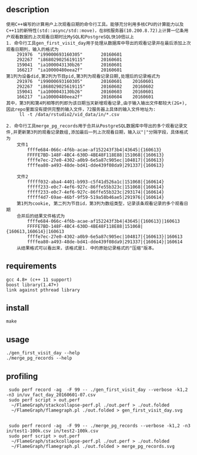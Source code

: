 ## description
	使用C++编写的计算用户上次观看日期的命令行工具。能够充分利用多核CPU的计算能力以及C++11的新特性(std::async/std::move)，在8核服务器(10.200.8.72)上计算一亿条用户观看数据的上次观看日期时比MySQL和PostgreSQL快10倍以上
	1. 命令行工具gen_first_visit_day用于处理从数据库中导出的观看记录并在最后添加上次观看日期列，输入的格式为
		291976  "i99000693160305"       20160601
		292267  "i868029025619115"      20160601
		159041  "ia1000043130b26"       20160601
		166217  "ia10000480eea2f"       20160601
	第1列为设备did,第2列为节目pid,第3列为观看记录日期,处理后的记录格式为
		291976  "i99000693160305"       20160601	20160601
		292267  "i868029025619115"      20160602	20160602
		159041  "ia1000043130b26"       20160603	20160601
		166217  "ia10000480eea2f"       20160604	20160601
	其中，第3列和第4列相等的列即为该日期当天新增观看记录,由于输入输出文件都较大(2G+),因此repo里面没有提供完整的输入文件，72服务器上具体的输入文件地址为:
		 ll -t /data/rstudio2/vid_data/in/*.csv

	2. 命令行工具merge_pg_records用于合并从PostgreSQL数据库中导出的多个观看记录文件,并更新第3列的观看记录数组,添加最后一列上次观看日期，输入以"|"分隔字段，具体格式为
		文件1
			ffffe684-066c-4f6b-acae-af152243f3b4|43645|{160613}
			FFFFE7BD-148F-4BC4-630D-4BE48F118E88|151068|{160613}
			ffffe7ec-27e0-4302-a0b9-6e5a87c905ec|104817|{160613}
			ffffea80-a493-48de-bd41-dde439f08da9|291337|{160613}

		文件2
			fffff032-aba4-4401-b993-c5f41d526a1c|151068|{160614}
			fffff233-e0c7-4ef6-927c-86ffe55b323c|151068|{160614}
			fffff233-e0c7-4ef6-927c-86ffe55b323c|293174|{160614}
			fffff4d7-69ae-46bf-9f59-519a58b46ae5|291976|{160614}
		第1列为cookie, 第二列为节目id，第3列为数组类型，记录该条观看记录的多个观看日期
		合并后的结果文件格式为
			ffffe684-066c-4f6b-acae-af152243f3b4|43645|{160613}|160613
			FFFFE7BD-148F-4BC4-630D-4BE48F118E88|151068|{160613,160614}|160613
			ffffe7ec-27e0-4302-a0b9-6e5a87c905ec|104817|{160613}|160613
			ffffea80-a493-48de-bd41-dde439f08da9|291337|{160614}|160614
		从结果格式可以看出来，该格式是1. 中的原始记录格式的"压缩"版本。

## requirements
	gcc 4.8+ (c++ 11 support)
	boost library(1.47+)
	link against pthread library

## install
	make

## usage
	./gen_first_visit_day --help
	./merge_pg_records --help

## profiling
	 sudo perf record -ag  -F 99 -- ./gen_first_visit_day --verbose -k1,2 -n3 in/uv_fact_day_20160601-07.csv
	 sudo perf script > out.perf
	  ~/FlameGraph/stackcollapse-perf.pl ./out.perf > ./out.folded
	  ~/FlameGraph/flamegraph.pl ./out.folded > gen_first_visit_day.svg


	 sudo perf record -ag  -F 99 -- ./merge_pg_records --verbose -k1,2 -n3 in/test1-100k.csv in/test2-100k.csv
	 sudo perf script > out.perf
	  ~/FlameGraph/stackcollapse-perf.pl ./out.perf > ./out.folded
	  ~/FlameGraph/flamegraph.pl ./out.folded > merge_pg_records.svg
